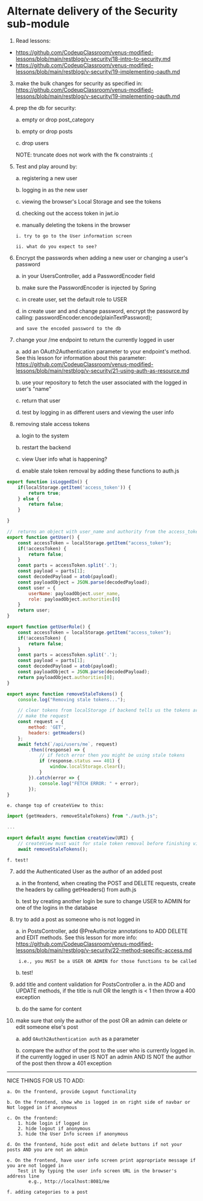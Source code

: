 # Alternate delivery of the Security sub-module
1. Read lessons: 
  - https://github.com/CodeupClassroom/venus-modified-lessons/blob/main/restblog/v-security/18-intro-to-security.md
  - https://github.com/CodeupClassroom/venus-modified-lessons/blob/main/restblog/v-security/19-implementing-oauth.md

3. make the bulk changes for security as specified in:
	https://github.com/CodeupClassroom/venus-modified-lessons/blob/main/restblog/v-security/19-implementing-oauth.md

2. prep the db for security:
	
	a. empty or drop post_category
	
	b. empty or drop posts
	
	c. drop users

	NOTE: truncate does not work with the fk constraints :(

3. 	Test and play around by:

	a. registering a new user

	b. logging in as the new user

	c. viewing the browser's Local Storage and see the tokens

	d. checking out the access token in jwt.io

	e. manually deleting the tokens in the browser
	
		i. try to go to the User information screen

		ii. what do you expect to see?

4. 	Encrypt the passwords when adding a new user or changing a user's password
	
	a. in your UsersController, add a PasswordEncoder field

	b. make sure the PasswordEncoder is injected by Spring

	c. in create user, set the default role to USER

	d. in create user and and change password, encrypt the password by calling:
		passwordEncoder.encode(plainTextPassword);

		and save the encoded password to the db

5. change your /me endpoint to return the currently logged in user

	a. add an OAuth2Authentication parameter to your endpoint's method. See this lesson for information about this parameter:
https://github.com/CodeupClassroom/venus-modified-lessons/blob/main/restblog/v-security/21-using-auth-as-resource.md

	b. use your repository to fetch the user associated with the logged in user's "name"

	c. return that user

	d. test by logging in as different users and viewing the user info


6. removing stale access tokens

	a. login to the system

	b. restart the backend

	c. view User info
		what is happening?

	d. enable stale token removal by adding these functions to auth.js

```js
export function isLoggedIn() {
    if(localStorage.getItem('access_token')) {
        return true;
    } else {
        return false;
    }

}

//  returns an object with user_name and authority from the access_token
export function getUser() {
    const accessToken = localStorage.getItem("access_token");
    if(!accessToken) {
        return false;
    }
    const parts = accessToken.split('.');
    const payload = parts[1];
    const decodedPayload = atob(payload);
    const payloadObject = JSON.parse(decodedPayload);
    const user = {
        userName: payloadObject.user_name,
        role: payloadObject.authorities[0]
    }
    return user;
}

export function getUserRole() {
    const accessToken = localStorage.getItem("access_token");
    if(!accessToken) {
        return false;
    }
    const parts = accessToken.split('.');
    const payload = parts[1];
    const decodedPayload = atob(payload);
    const payloadObject = JSON.parse(decodedPayload);
    return payloadObject.authorities[0];
}

export async function removeStaleTokens() {
    console.log("Removing stale tokens...");

    // clear tokens from localStorage if backend tells us the tokens are invalid
    // make the request
    const request = {
        method: 'GET',
        headers: getHeaders()
    };
    await fetch(`/api/users/me`, request)
        .then((response) => {
            // if fetch error then you might be using stale tokens
            if (response.status === 401) {
                window.localStorage.clear();
            }
        }).catch(error => {
            console.log("FETCH ERROR: " + error);
        });
}
```

	e. change top of createView to this:

```js
import {getHeaders, removeStaleTokens} from "./auth.js";

...

export default async function createView(URI) {
    // createView must wait for stale token removal before finishing view creation
    await removeStaleTokens();
```

	f. test!


7. add the Authenticated User as the author of an added post

	a. in the frontend, when creating the POST and DELETE requests, create the headers by calling getHeaders() from auth.js

	b. test by creating another login 
		be sure to change USER to ADMIN for one of the logins in the database

8. try to add a post as someone who is not logged in

	a. in PostsController, add @PreAuthorize annotations to ADD DELETE and EDIT methods. See this lesson for more info:
  https://github.com/CodeupClassroom/venus-modified-lessons/blob/main/restblog/v-security/22-method-specific-access.md

		i.e., you MUST be a USER OR ADMIN for those functions to be called

	b. test!

9. add title and content validation for PostsController
	 a. in the ADD and UPDATE methods, if the title is null OR the length is < 1 then throw a 400 exception

	 b. do the same for content

10. make sure that only the author of the post OR an admin can delete or edit someone else's post

    a. add `OAuth2Authentication auth` as a parameter

    b. compare the author of the post to the user who is currently logged in.
    	if the currently logged in user IS NOT an admin AND IS NOT the author of the post then throw a 401 exception




----------------------------------

NICE THINGS FOR US TO ADD:

	a. On the frontend, provide Logout functionality
	
	b. On the frontend, show who is logged in on right side of navbar or Not logged in if anonymous
	
	c. On the frontend:
		1. hide login if logged in 
		2. hide logout if anonymous
		3. hide the User Info screen if anonymous

	d. On the frontend, hide post edit and delete buttons if not your posts AND you are not an admin

	e. On the frontend, have user info screen print appropriate message if you are not logged in
		Test it by typing the user info screen URL in the browser's address line
			e.g., http://localhost:8081/me

	f. adding categories to a post
